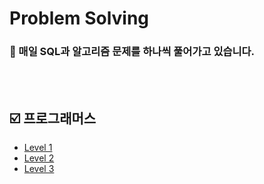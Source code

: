 # Problem Solving
### 💭 매일 SQL과 알고리즘 문제를 하나씩 풀어가고 있습니다.

<br>
<br>

## ☑️ 프로그래머스
* [Level 1]()
* [Level 2](https://github.com/ygk313/algorithm/tree/main/Programmers/Level2)
* [Level 3]()



